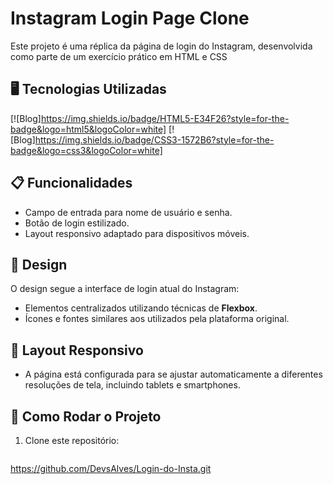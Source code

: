 # Instagram Login Page Clone

Este projeto é uma réplica da página de login do Instagram, desenvolvida como parte de um exercício prático em HTML e CSS 

## 🖥️ Tecnologias Utilizadas

[![Blog]https://img.shields.io/badge/HTML5-E34F26?style=for-the-badge&logo=html5&logoColor=white]
[![Blog]https://img.shields.io/badge/CSS3-1572B6?style=for-the-badge&logo=css3&logoColor=white]

## 📋 Funcionalidades

- Campo de entrada para nome de usuário e senha.
- Botão de login estilizado.
- Layout responsivo adaptado para dispositivos móveis.

## 🎨 Design

O design segue a interface de login atual do Instagram:

- Elementos centralizados utilizando técnicas de **Flexbox**.
- Ícones e fontes similares aos utilizados pela plataforma original.

## 📱 Layout Responsivo

- A página está configurada para se ajustar automaticamente a diferentes resoluções de tela, incluindo tablets e smartphones.

## 🚀 Como Rodar o Projeto

1. Clone este repositório:
   ```bash
  https://github.com/DevsAlves/Login-do-Insta.git
